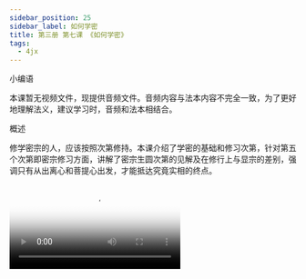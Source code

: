 ```yaml
---
sidebar_position: 25
sidebar_label: 如何学密
title: 第三册 第七课 《如何学密》
tags:
  - 4jx
---
```

  小编语 


本课暂无视频文件，现提供音频文件。音频内容与法本内容不完全一致，为了更好地理解法义，建议学习时，音频和法本相结合。


概述


修学密宗的人，应该按照次第修持。本课介绍了学密的基础和修习次第，针对第五个次第即密宗修习方面，讲解了密宗生圆次第的见解及在修行上与显宗的差别，强调只有从出离心和菩提心出发，才能抵达究竟实相的终点。




<video id='hdvplayer' poster='/img/lamp-hope.png' controls src='https://s3.ap-northeast-1.wasabisys.com/hdcx/jmy/%e6%85%a7%e7%81%af%e7%a6%85%e4%bf%ae%e8%af%be/%e6%85%a7%e7%81%af%e7%a6%85%e4%bf%ae%e8%af%be%e7%ac%ac%e4%b8%89%e5%86%8c/07%20%e5%a6%82%e4%bd%95%e5%ad%a6%e5%af%86.mp3' />



 本课相关链接 

●  本课音频在“慧灯之光”网站地址链接为：

https://www.huidengzhiguang.com/index.php/huideng-jiangtang/fofa-jianxiu/2016-07-21-09-24-06/1838-l02010



●  本课文字在线阅读地址链接为：

https://www.huidengzhiguang.com/index.php/huideng-zhiguang/huideng-zhiguang-01/1835-a00018



●  本课电子书下载地址链接为：

https://d.huidengzhiguang.com/?id=F00018



●  本课有声书下载地址链接为：

https://d.huidengzhiguang.com/?id=B00018